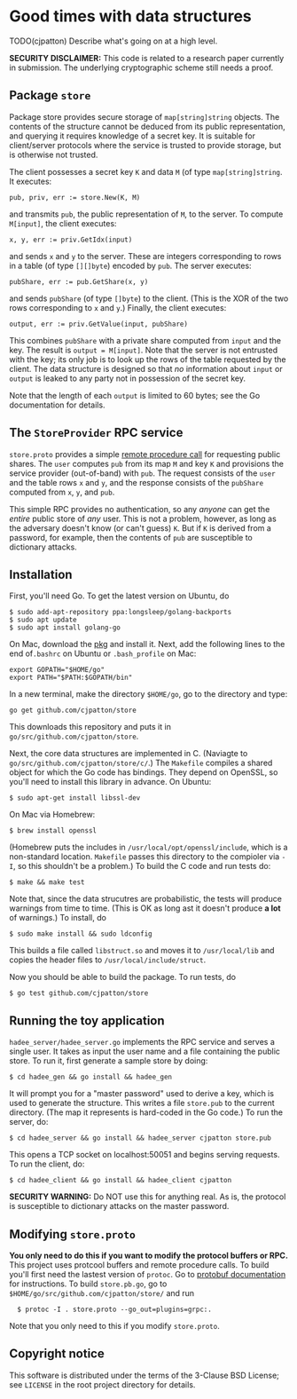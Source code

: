 Good times with data structures
===============================
TODO(cjpatton) Describe what's going on at a high level.

**SECURITY DISCLAIMER:** This code is related to a research paper currently in
submission. The underlying cryptographic scheme still needs a proof.

Package `store`
---------------
Package store provides secure storage of `map[string]string` objects. The
contents of the structure cannot be deduced from its public representation, and
querying it requires knowledge of a secret key. It is suitable for client/server
protocols where the service is trusted to provide storage, but is otherwise
not trusted.

The client possesses a secret key `K` and data `M` (of type `map[string]string`.
It executes:
```
pub, priv, err := store.New(K, M)
```

and transmits `pub`, the public representation of `M`, to the server.
To compute `M[input]`, the client executes:
```
x, y, err := priv.GetIdx(input)
```

and sends `x` and `y` to the server. These are integers corresponding to rows in
a table (of type `[][]byte`) encoded by `pub`. The server executes:
```
pubShare, err := pub.GetShare(x, y)
```

and sends `pubShare` (of type `[]byte`) to the client. (This is the XOR of the
two rows corresponding to `x` and `y`.) Finally, the client executes:
```
output, err := priv.GetValue(input, pubShare)
```

This combines `pubShare` with a private share computed from `input` and the key.
The result is `output = M[input]`.  Note that the server is not entrusted with
the key; its only job is to look up the rows of the table requested by the
client. The data structure is designed so that _no_ information about `input` or
`output` is leaked to any party not in possession of the secret key.

Note that the length of each `output` is limited to 60 bytes; see the Go
documentation for details.

The `StoreProvider` RPC service
-------------------------------
`store.proto` provides a simple [remote procedure
call](http://www.grpc.io/docs/quickstart/go.html) for requesting public shares.
The `user` computes `pub` from its map `M` and key `K` and provisions the
service provider (out-of-band) with `pub`.  The request consists of the `user`
and the table rows `x` and `y`, and the response consists of the `pubShare`
computed from `x`, `y`, and `pub`.

This simple RPC provides no authentication, so any *anyone* can get the *entire*
public store of *any* user. This is not a problem, however, as long as the
adversary doesn't know (or can't guess) `K`. But if `K` is derived from a
password, for example, then the contents of `pub` are susceptible to dictionary
attacks.

Installation
------------
First, you'll need Go. To get the latest version on Ubuntu, do

```
$ sudo add-apt-repository ppa:longsleep/golang-backports
$ sudo apt update
$ sudo apt install golang-go
```

On Mac, download the [pkg](https://golang.org/dl/) and install it. Next, add the
following lines to the end of`.bashrc` on Ubuntu or `.bash_profile` on Mac:

```
export GOPATH="$HOME/go"
export PATH="$PATH:$GOPATH/bin"
```

In a new terminal, make the directory `$HOME/go`, go to the directory and type:
```
go get github.com/cjpatton/store
```
This downloads this repository and puts it in
`go/src/github.com/cjpatton/store`.

Next, the core data structures are implemented in C. (Naviagte to
`go/src/github.com/cjpatton/store/c/`.)  The `Makefile` compiles a shared object
for which the Go code has bindings. They depend on OpenSSL, so you'll need to
install this library in advance. On Ubuntu:
```
$ sudo apt-get install libssl-dev
```
On Mac via Homebrew:
```
$ brew install openssl
```
(Homebrew puts the includes in `/usr/local/opt/openssl/include`, which is a
non-standard location. `Makefile` passes this directory to the compioler via
`-I`, so this shouldn't be a problem.) To build the C code and run tests do:
```
$ make && make test
```
Note that, since the data strucutres are probabilistic, the tests will produce
warnings from time to time. (This is OK as long ast it doesn't produce **a lot**
of warnings.) To install, do
```
$ sudo make install && sudo ldconfig
```

This builds a file called `libstruct.so` and moves it to `/usr/local/lib` and
copies the header files to `/usr/local/include/struct`.

Now you should be able to build the package. To run tests, do
```
$ go test github.com/cjpatton/store
```

Running the toy application
---------------------------
`hadee_server/hadee_server.go` implements the RPC service and serves a single
user. It takes as input the user name and a file containing the public store.
To run it, first generate a sample store by doing:
```
$ cd hadee_gen && go install && hadee_gen
```
It will prompt you for a "master password" used to derive a key, which is used
to generate the structure. This writes a file `store.pub` to the current
directory. (The map it represents is hard-coded in the Go code.) To run the
server, do:
```
$ cd hadee_server && go install && hadee_server cjpatton store.pub
```
This opens a TCP socket on localhost:50051 and begins serving requests. To run
the client, do:
```
$ cd hadee_client && go install && hadee_client cjpatton
```

**SECURITY WARNING:** Do NOT use this for anything real. As is, the protocol is
susceptible to dictionary attacks on the master password.

Modifying `store.proto`
----------------------
**You only need to do this if you want to modify the protocol buffers or RPC.**
This project uses protcool buffers and remote procedure calls. To build you'll
first need the lastest version of `protoc`. Go to [protobuf
documentation](https://developers.google.com/protocol-buffers/docs/gotutorial)
for instructions. To build `store.pb.go`, go to
`$HOME/go/src/github.com/cjpatton/store/` and run
```
  $ protoc -I . store.proto --go_out=plugins=grpc:.
```
Note that you only need to this if you modify `store.proto`.


Copyright notice
----------------
This software is distributed under the terms of the 3-Clause BSD License; see
`LICENSE` in the root project directory for details.
